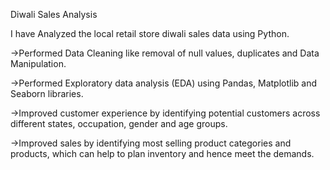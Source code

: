 Diwali Sales Analysis

I have Analyzed the local retail store diwali sales data using Python.

->Performed Data Cleaning like removal of null values, duplicates and Data Manipulation.

->Performed Exploratory data analysis (EDA) using Pandas, Matplotlib and Seaborn libraries. 

->Improved customer experience by identifying potential customers across different states, occupation, gender and age groups.

->Improved sales by identifying most selling product categories and products, which can help to plan inventory and hence meet the demands.



